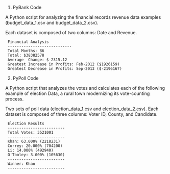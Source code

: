 
1. PyBank Code

A Python script for analyzing the financial records revenue data examples (budget_data_1.csv and budget_data_2.csv).

Each dataset is composed of two columns: Date and Revenue.

 ```text
  Financial Analysis
  ----------------------------
  Total Months: 86
  Total: $38382578
  Average  Change: $-2315.12
  Greatest Increase in Profits: Feb-2012 ($1926159)
  Greatest Decrease in Profits: Sep-2013 ($-2196167)
  ```



2. PyPoll Code

A Python script that analyzes the votes and calculates each of the following example of election Data, a rural town modernizing its vote-counting process.

Two sets of poll data (election_data_1.csv and election_data_2.csv). Each dataset is composed of three columns: Voter ID, County, and Candidate.

 ```text
  Election Results
  -------------------------
  Total Votes: 3521001
  -------------------------
  Khan: 63.000% (2218231)
  Correy: 20.000% (704200)
  Li: 14.000% (492940)
  O'Tooley: 3.000% (105630)
  -------------------------
  Winner: Khan
  -------------------------
  ```

